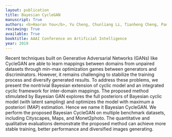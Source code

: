```yaml
---
layout: publication
title: Bayesian CycleGAN
manuscript: True
authors: <b>Haoran You</b>, Yu Cheng, Chunliang Li, Tianheng Cheng, Pan Zhou
reviewing: True
available: True
booktitle: AAAI Conference on Artificial Intelligence
year: 2019
---
```

Recent techniques built on Generative Adversarial Networks (GANs) like CycleGAN are able to learn mappings between domains from unpaired datasets through min-max optimization games between generators and discriminators. However, it remains challenging to stabilize the training process and diversify generated results.
To address these problems, we present the nontrivial Bayesian extension of cyclic model and an integrated cyclic framework for inter-domain mappings. The proposed method stimulated by Bayesian GAN explores the full posteriors of Bayesian cyclic model (with latent sampling) and optimizes the model with maximum a posteriori (MAP) estimation. Hence we name it Bayesian CycleGAN. We perform the proposed Bayesian CycleGAN on multiple benchmark datasets, including Cityscapes, Maps, and Monet2photo. The
quantitative and qualitative evaluations demonstrate the proposed method can achieve more stable training, better
performance and diversified images generating.